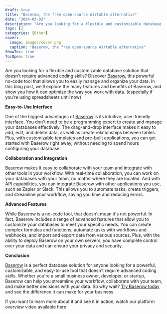 ```yaml
---
draft: true
title: "Baserow, the free open-source Airtable alternative"
date: "2024-03-02"
description: "Are you looking for a flexible and customizable database solution that doesn't require advanced coding skills? Discover Baserow, this powerful no-code tool that allows you to easily manage and organize your data. In this blog post, we'll explore the many features and benefits of Baserow, and"
tags: []
categories: [Other]
cover:
  image: images/cover.png
  caption: "Baserow, the free open-source Airtable alternative"
ShowToc: true
TocOpen: true
---
```



Are you looking for a flexible and customizable database solution that doesn't require advanced coding skills? Discover [Baserow](https://elest.io/open-source/baserow?ref=blog.elest.io), this powerful no\-code tool that allows you to easily manage and organize your data. In this blog post, we'll explore the many features and benefits of Baserow, and show you how it can optimize the way you work with data. (especially if you're using spreadsheets until now)

**Easy\-to\-Use Interface**

One of the biggest advantages of [Baserow](https://elest.io/open-source/baserow?ref=blog.elest.io) is its intuitive, user\-friendly interface. You don't need to be a programming expert to create and manage your databases effectively. The drag\-and\-drop interface makes it easy to add, edit, and delete data, as well as create relationships between tables. Plus, with customizable templates and pre\-built applications, you can get started with Baserow right away, without needing to spend hours configuring your database.

**Collaboration and Integration**

Baserow makes it easy to collaborate with your team and integrate with other tools in your workflow. With real\-time collaboration, you can work on your databases with your team, no matter where they are located. And with API capabilities, you can integrate Baserow with other applications you use, such as Zapier or Slack. This allows you to automate tasks, create triggers, and streamline your workflow, saving you time and reducing errors.

**Advanced Features**

While Baserow is a no\-code tool, that doesn't mean it's not powerful. In fact, Baserow includes a range of advanced features that allow you to customize your databases to meet your specific needs. You can create complex formulas and functions, automate tasks with workflows and webhooks, and import and export data from various sources. Plus, with the ability to deploy Baserow on your own servers, you have complete control over your data and can ensure your privacy and security.

**Conclusion**

[Baserow](https://elest.io/open-source/baserow?ref=blog.elest.io) is a perfect database solution for anyone looking for a powerful, customizable, and easy\-to\-use tool that doesn't require advanced coding skills. Whether you're a small business owner, developer, or startup, Baserow can help you streamline your workflow, collaborate with your team, and make better decisions with your data. So why wait? [Try Baserow today](https://elest.io/open-source/baserow?ref=blog.elest.io) and see the difference it can make for your business.

If you want to learn more about it and see it in action, watch our platform overview video available here



